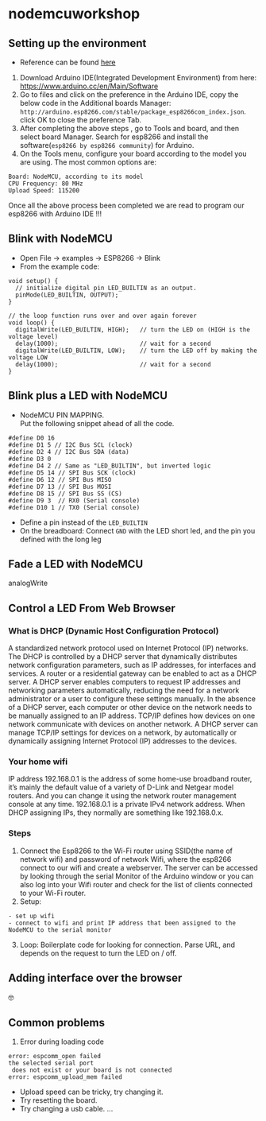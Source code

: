 # nodemcuworkshop


## Setting up the environment
- Reference can be found [here](http://esp8266.github.io/Arduino/versions/2.3.0/doc/installing.html)
1. Download Arduino IDE(Integrated Development Environment) from here:  https://www.arduino.cc/en/Main/Software
2. Go to files and click on the preference in the Arduino IDE, copy the below code in the Additional boards Manager:
`http://arduino.esp8266.com/stable/package_esp8266com_index.json`.   click OK to close the preference Tab.
3. After completing the above steps , go to Tools and board, and then select board Manager. Search for esp8266 and install the software(`esp8266 by esp8266 community`) for Arduino.
4. On the Tools menu, configure your board according to the model you are using. The most common options are:
```
Board: NodeMCU, according to its model
CPU Frequency: 80 MHz
Upload Speed: 115200
```

Once all the above process been completed we are read to program our esp8266 with Arduino IDE !!!

## Blink with NodeMCU
- Open File -> examples -> ESP8266 -> Blink
- From the example code:
```
void setup() {
  // initialize digital pin LED_BUILTIN as an output.
  pinMode(LED_BUILTIN, OUTPUT);
}

// the loop function runs over and over again forever
void loop() {
  digitalWrite(LED_BUILTIN, HIGH);   // turn the LED on (HIGH is the voltage level)
  delay(1000);                       // wait for a second
  digitalWrite(LED_BUILTIN, LOW);    // turn the LED off by making the voltage LOW
  delay(1000);                       // wait for a second
}
```

## Blink plus a LED with NodeMCU
- NodeMCU PIN MAPPING.   
Put the following snippet ahead of all the code.
```
#define D0 16
#define D1 5 // I2C Bus SCL (clock)
#define D2 4 // I2C Bus SDA (data)
#define D3 0
#define D4 2 // Same as "LED_BUILTIN", but inverted logic
#define D5 14 // SPI Bus SCK (clock)
#define D6 12 // SPI Bus MISO
#define D7 13 // SPI Bus MOSI
#define D8 15 // SPI Bus SS (CS)
#define D9 3  // RX0 (Serial console)
#define D10 1 // TX0 (Serial console)
```
- Define a pin instead of the `LED_BUILTIN`
- On the breadboard: Connect `GND` with the LED short led, and the pin you defined with the long leg


## Fade a LED with NodeMCU
analogWrite


## Control a LED From Web Browser
### What is DHCP (Dynamic Host Configuration Protocol)
A standardized network protocol used on Internet Protocol (IP) networks. The DHCP is controlled by a DHCP server that dynamically distributes network configuration parameters, such as IP addresses, for interfaces and services. A router or a residential gateway can be enabled to act as a DHCP server. A DHCP server enables computers to request IP addresses and networking parameters automatically, reducing the need for a network administrator or a user to configure these settings manually. In the absence of a DHCP server, each computer or other device on the network needs to be manually assigned to an IP address.
TCP/IP defines how devices on one network communicate with devices on another network. A DHCP server can manage TCP/IP settings for devices on a network, by automatically or dynamically assigning Internet Protocol (IP) addresses to the devices.

### Your home wifi
IP address 192.168.0.1 is the address of some home-use broadband router, it’s mainly the default value of a variety of D-Link and Netgear model routers. And you can change it using the network router management console at any time. 192.168.0.1 is a private IPv4 network address. When DHCP assigning IPs, they normally are something like 192.168.0.x.

### Steps
1. Connect the Esp8266 to the Wi-Fi router using SSID(the name of network wifi) and password of network Wifi, where the esp8266 connect to our wifi and create a webserver. The server can be accessed by looking through the serial Monitor of the Arduino window or you can also log into your Wifi router and check for the list of clients connected to your Wi-Fi router.
2. Setup:
```
- set up wifi
- connect to wifi and print IP address that been assigned to the NodeMCU to the serial monitor
```
3. Loop:
Boilerplate code for looking for connection.
Parse URL, and depends on the request to turn the LED on / off.


## Adding interface over the browser
🤓


## Common problems
1. Error during loading code
```error: cannot access /dev/cu.SLAB_USBtoUART
error: espcomm_open failed
the selected serial port
 does not exist or your board is not connected
error: espcomm_upload_mem failed
```
- Upload speed can be tricky, try changing it.
- Try resetting the board.
- Try changing a usb cable.
...
